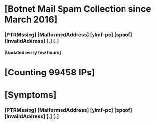 # [Botnet Mail Spam Collection since March 2016]
### [PTRMssing] [MalformedAddress] [ylmf-pc] [spoof] [InvalidAddress] [.] [.]
#### [Updated every few hours]

# [Counting 99458 IPs]

# [Symptoms] 
###   [PTRMssing] [MalformedAddress] [ylmf-pc] [spoof] [InvalidAddress] [.] [.]
